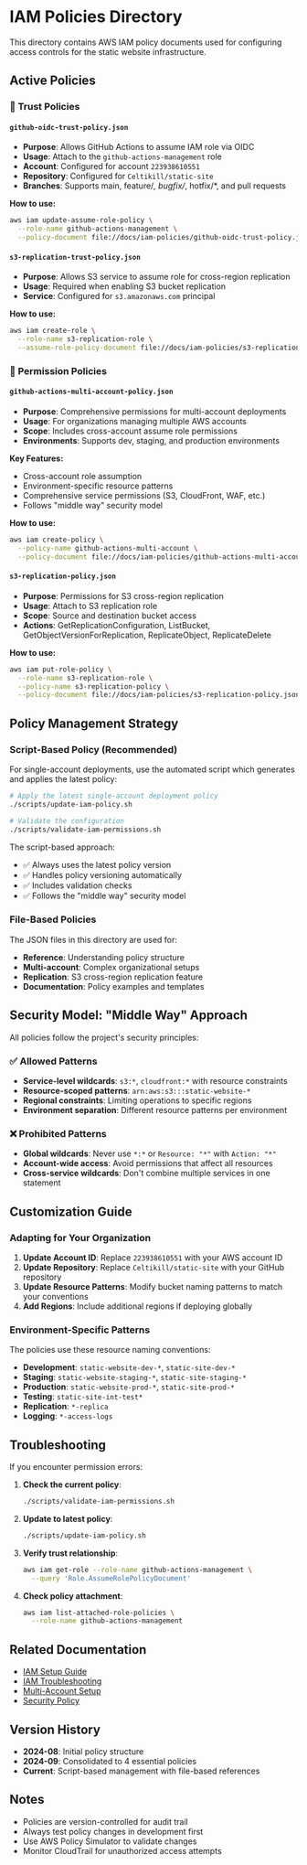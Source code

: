 # IAM Policies Directory

This directory contains AWS IAM policy documents used for configuring access controls for the static website infrastructure.

## Active Policies

### 🔐 Trust Policies

#### `github-oidc-trust-policy.json`
- **Purpose**: Allows GitHub Actions to assume IAM role via OIDC
- **Usage**: Attach to the `github-actions-management` role
- **Account**: Configured for account `223938610551`
- **Repository**: Configured for `Celtikill/static-site`
- **Branches**: Supports main, feature/*, bugfix/*, hotfix/*, and pull requests

**How to use:**
```bash
aws iam update-assume-role-policy \
  --role-name github-actions-management \
  --policy-document file://docs/iam-policies/github-oidc-trust-policy.json
```

#### `s3-replication-trust-policy.json`
- **Purpose**: Allows S3 service to assume role for cross-region replication
- **Usage**: Required when enabling S3 bucket replication
- **Service**: Configured for `s3.amazonaws.com` principal

**How to use:**
```bash
aws iam create-role \
  --role-name s3-replication-role \
  --assume-role-policy-document file://docs/iam-policies/s3-replication-trust-policy.json
```

### 📝 Permission Policies

#### `github-actions-multi-account-policy.json`
- **Purpose**: Comprehensive permissions for multi-account deployments
- **Usage**: For organizations managing multiple AWS accounts
- **Scope**: Includes cross-account assume role permissions
- **Environments**: Supports dev, staging, and production environments

**Key Features:**
- Cross-account role assumption
- Environment-specific resource patterns
- Comprehensive service permissions (S3, CloudFront, WAF, etc.)
- Follows "middle way" security model

**How to use:**
```bash
aws iam create-policy \
  --policy-name github-actions-multi-account \
  --policy-document file://docs/iam-policies/github-actions-multi-account-policy.json
```

#### `s3-replication-policy.json`
- **Purpose**: Permissions for S3 cross-region replication
- **Usage**: Attach to S3 replication role
- **Scope**: Source and destination bucket access
- **Actions**: GetReplicationConfiguration, ListBucket, GetObjectVersionForReplication, ReplicateObject, ReplicateDelete

**How to use:**
```bash
aws iam put-role-policy \
  --role-name s3-replication-role \
  --policy-name s3-replication-policy \
  --policy-document file://docs/iam-policies/s3-replication-policy.json
```

## Policy Management Strategy

### Script-Based Policy (Recommended)

For single-account deployments, use the automated script which generates and applies the latest policy:

```bash
# Apply the latest single-account deployment policy
./scripts/update-iam-policy.sh

# Validate the configuration
./scripts/validate-iam-permissions.sh
```

The script-based approach:
- ✅ Always uses the latest policy version
- ✅ Handles policy versioning automatically
- ✅ Includes validation checks
- ✅ Follows the "middle way" security model

### File-Based Policies

The JSON files in this directory are used for:
- **Reference**: Understanding policy structure
- **Multi-account**: Complex organizational setups
- **Replication**: S3 cross-region replication feature
- **Documentation**: Policy examples and templates

## Security Model: "Middle Way" Approach

All policies follow the project's security principles:

### ✅ Allowed Patterns
- **Service-level wildcards**: `s3:*`, `cloudfront:*` with resource constraints
- **Resource-scoped patterns**: `arn:aws:s3:::static-website-*`
- **Regional constraints**: Limiting operations to specific regions
- **Environment separation**: Different resource patterns per environment

### ❌ Prohibited Patterns
- **Global wildcards**: Never use `*:*` or `Resource: "*"` with `Action: "*"`
- **Account-wide access**: Avoid permissions that affect all resources
- **Cross-service wildcards**: Don't combine multiple services in one statement

## Customization Guide

### Adapting for Your Organization

1. **Update Account ID**: Replace `223938610551` with your AWS account ID
2. **Update Repository**: Replace `Celtikill/static-site` with your GitHub repository
3. **Update Resource Patterns**: Modify bucket naming patterns to match your conventions
4. **Add Regions**: Include additional regions if deploying globally

### Environment-Specific Patterns

The policies use these resource naming conventions:
- **Development**: `static-website-dev-*`, `static-site-dev-*`
- **Staging**: `static-website-staging-*`, `static-site-staging-*`
- **Production**: `static-website-prod-*`, `static-site-prod-*`
- **Testing**: `static-site-int-test*`
- **Replication**: `*-replica`
- **Logging**: `*-access-logs`

## Troubleshooting

If you encounter permission errors:

1. **Check the current policy**: 
   ```bash
   ./scripts/validate-iam-permissions.sh
   ```

2. **Update to latest policy**:
   ```bash
   ./scripts/update-iam-policy.sh
   ```

3. **Verify trust relationship**:
   ```bash
   aws iam get-role --role-name github-actions-management \
     --query 'Role.AssumeRolePolicyDocument'
   ```

4. **Check policy attachment**:
   ```bash
   aws iam list-attached-role-policies \
     --role-name github-actions-management
   ```

## Related Documentation

- [IAM Setup Guide](../guides/iam-setup.md)
- [IAM Troubleshooting](../guides/iam-troubleshooting.md)
- [Multi-Account Setup](../guides/multi-account-iam-setup.md)
- [Security Policy](../../SECURITY.md)

## Version History

- **2024-08**: Initial policy structure
- **2024-09**: Consolidated to 4 essential policies
- **Current**: Script-based management with file-based references

## Notes

- Policies are version-controlled for audit trail
- Always test policy changes in development first
- Use AWS Policy Simulator to validate changes
- Monitor CloudTrail for unauthorized access attempts